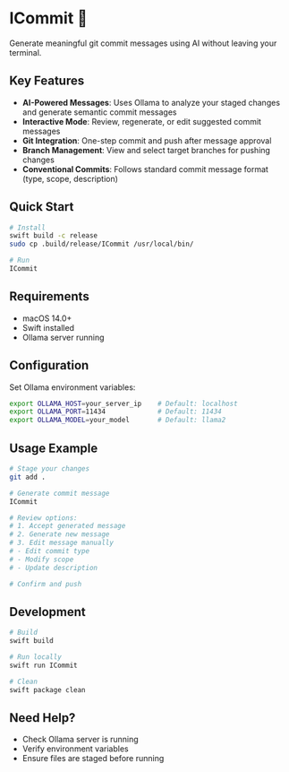 # ICommit 🤖

Generate meaningful git commit messages using AI without leaving your terminal.

## Key Features

- **AI-Powered Messages**: Uses Ollama to analyze your staged changes and generate semantic commit messages
- **Interactive Mode**: Review, regenerate, or edit suggested commit messages
- **Git Integration**: One-step commit and push after message approval
- **Branch Management**: View and select target branches for pushing changes
- **Conventional Commits**: Follows standard commit message format (type, scope, description)

## Quick Start

```bash
# Install
swift build -c release
sudo cp .build/release/ICommit /usr/local/bin/

# Run
ICommit
```

## Requirements

- macOS 14.0+
- Swift installed
- Ollama server running

## Configuration

Set Ollama environment variables:
```bash
export OLLAMA_HOST=your_server_ip    # Default: localhost
export OLLAMA_PORT=11434             # Default: 11434
export OLLAMA_MODEL=your_model       # Default: llama2
```

## Usage Example

```bash
# Stage your changes
git add .

# Generate commit message
ICommit

# Review options:
# 1. Accept generated message
# 2. Generate new message
# 3. Edit message manually
# - Edit commit type
# - Modify scope
# - Update description

# Confirm and push
```

## Development

```bash
# Build
swift build

# Run locally
swift run ICommit

# Clean
swift package clean
```

## Need Help?

- Check Ollama server is running
- Verify environment variables
- Ensure files are staged before running
